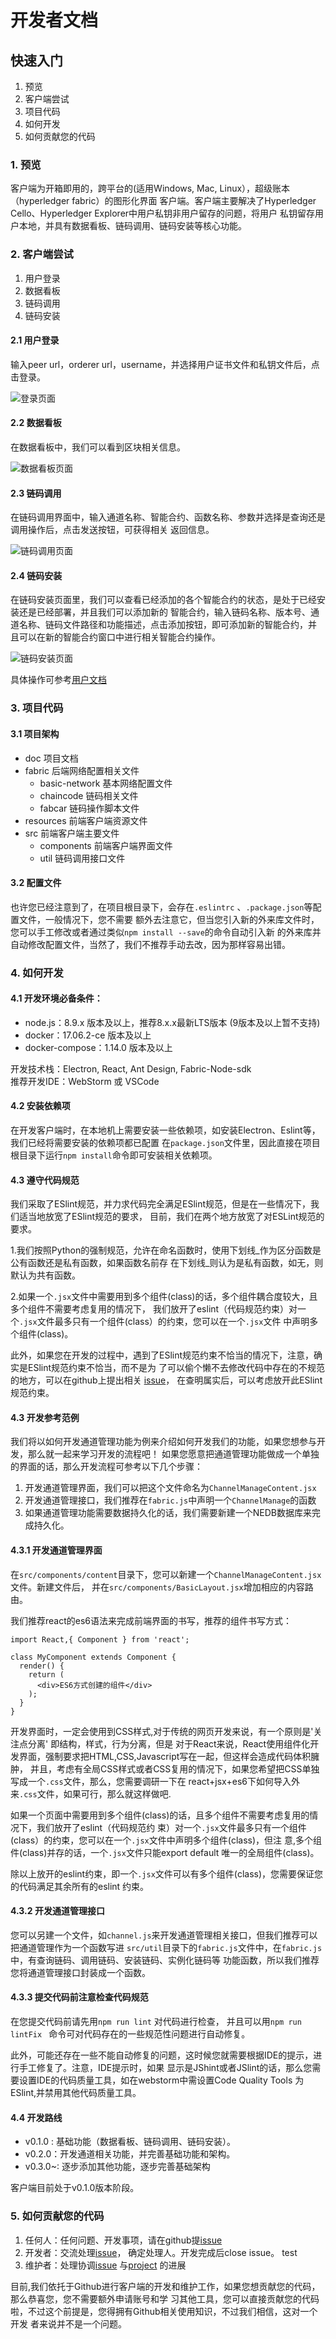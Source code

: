 # 开发者文档
## 快速入门
1. 预览
2. 客户端尝试
3. 项目代码
4. 如何开发
5. 如何贡献您的代码

### 1. 预览
客户端为开箱即用的，跨平台的(适用Windows, Mac, Linux），超级账本（hyperledger fabric）的图形化界面
客户端。客户端主要解决了Hyperledger Cello、Hyperledger Explorer中用户私钥非用户留存的问题，将用户
私钥留存用户本地，并具有数据看板、链码调用、链码安装等核心功能。

### 2. 客户端尝试
1. 用户登录
2. 数据看板
3. 链码调用
4. 链码安装

#### 2.1 用户登录
输入peer url，orderer url，username，并选择用户证书文件和私钥文件后，点击登录。

![登录页面](./img/login.png)
#### 2.2 数据看板
在数据看板中，我们可以看到区块相关信息。

![数据看板页面](./img/datacontent.png)
#### 2.3 链码调用
在链码调用界面中，输入通道名称、智能合约、函数名称、参数并选择是查询还是调用操作后，点击发送按钮，可获得相关
返回信息。

![链码调用页面](./img/ccquery.png)
#### 2.4 链码安装
在链码安装页面里，我们可以查看已经添加的各个智能合约的状态，是处于已经安装还是已经部署，并且我们可以添加新的
智能合约，输入链码名称、版本号、通道名称、链码文件路径和功能描述，点击添加按钮，即可添加新的智能合约，并
且可以在新的智能合约窗口中进行相关智能合约操作。

![链码安装页面](./img/ccinstall.png)

具体操作可参考[用户文档](./user.md)

### 3. 项目代码
#### 3.1 项目架构
- doc   项目文档
- fabric  后端网络配置相关文件
  - basic-network  基本网络配置文件
  - chaincode  链码相关文件
  - fabcar  链码操作脚本文件
- resources 前端客户端资源文件  
- src     前端客户端主要文件
  - components    前端客户端界面文件
  - util 链码调用接口文件

#### 3.2 配置文件

也许您已经注意到了，在项目根目录下，会存在`.eslintrc` 、`.package.json`等配置文件，一般情况下，您不需要
额外去注意它，但当您引入新的外来库文件时，您可以手工修改或者通过类似`npm install --save`的命令自动引入新
的外来库并自动修改配置文件，当然了，我们不推荐手动去改，因为那样容易出错。

### 4. 如何开发

#### 4.1 开发环境必备条件：
* node.js：8.9.x 版本及以上，推荐8.x.x最新LTS版本 (9版本及以上暂不支持)
* docker：17.06.2-ce 版本及以上
* docker-compose：1.14.0 版本及以上

开发技术栈：Electron, React, Ant Design, Fabric-Node-sdk  
推荐开发IDE：WebStorm 或 VSCode

#### 4.2 安装依赖项
在开发客户端时，在本地机上需要安装一些依赖项，如安装Electron、Eslint等，我们已经将需要安装的依赖项都已配置
在`package.json`文件里，因此直接在项目根目录下运行`npm install`命令即可安装相关依赖项。

#### 4.3 遵守代码规范
我们采取了ESlint规范，并力求代码完全满足ESlint规范，但是在一些情况下，我们适当地放宽了ESlint规范的要求，
目前，我们在两个地方放宽了对ESLint规范的要求。

1.我们按照Python的强制规范，允许在命名函数时，使用下划线_作为区分函数是公有函数还是私有函数，如果函数名前存
在下划线_则认为是私有函数，如无，则默认为共有函数。

2.如果一个`.jsx`文件中需要用到多个组件(class)的话，多个组件耦合度较大，且多个组件不需要考虑复用的情况下，
我们放开了eslint（代码规范约束）对一个`.jsx`文件最多只有一个组件(class）的约束，您可以在一个`.jsx`文件
中声明多个组件(class)。

此外，如果您在开发的过程中，遇到了ESlint规范约束不恰当的情况下，注意，确实是ESlint规范约束不恰当，而不是为
了可以偷个懒不去修改代码中存在的不规范的地方，可以在github上提出相关
[issue](https://github.com/blockchain-desktop/hyperledger-fabric-desktop/issues)，
在查明属实后，可以考虑放开此ESlint规范约束。

#### 4.3 开发参考范例
我们将以如何开发通道管理功能为例来介绍如何开发我们的功能，如果您想参与开发，那么就一起来学习开发的流程吧！
如果您愿意把通道管理功能做成一个单独的界面的话，那么开发流程可参考以下几个步骤：

1. 开发通道管理界面，我们可以把这个文件命名为`ChannelManageContent.jsx`
2. 开发通道管理接口，我们推荐在`fabric.js`中声明一个`ChannelManage`的函数
3. 如果通道管理功能需要数据持久化的话，我们需要新建一个NEDB数据库来完成持久化。

#### 4.3.1 开发通道管理界面

在`src/components/content`目录下，您可以新建一个`ChannelManageContent.jsx`文件。新建文件后，
并在`src/components/BasicLayout.jsx`增加相应的内容路由。

我们推荐react的es6语法来完成前端界面的书写，推荐的组件书写方式：

```react
import React,{ Component } from 'react';

class MyComponent extends Component {
  render() {
    return (
      <div>ES6方式创建的组件</div>
    );
  }
}
```
开发界面时，一定会使用到CSS样式,对于传统的网页开发来说，有一个原则是'关注点分离' 即结构，样式，行为分离，但是
对于React来说，React使用组件化开发界面，强制要求把HTML,CSS,Javascript写在一起，但这样会造成代码体积臃肿，
并且，考虑有全局CSS样式或者CSS复用的情况下，如果您希望把CSS单独写成一个`.css`文件，那么，您需要调研一下在
react+jsx+es6下如何导入外来`.css`文件，如果可行，那么就这样做吧.

如果一个页面中需要用到多个组件(class)的话，且多个组件不需要考虑复用的情况下，我们放开了eslint（代码规范约
束）对一个`.jsx`文件最多只有一个组件(class）的约束，您可以在一个`.jsx`文件中声明多个组件(class)，但注
意,多个组件(class)并存的话，一个`.jsx`文件只能export default 唯一的全局组件(class)。

除以上放开的eslint约束，即一个`.jsx`文件可以有多个组件(class)，您需要保证您的代码满足其余所有的eslint
约束。

#### 4.3.2 开发通道管理接口
您可以另建一个文件，如`channel.js`来开发通道管理相关接口，但我们推荐可以把通道管理作为一个函数写进
`src/util`目录下的`fabric.js`文件中，在`fabric.js`中，有查询链码、调用链码、安装链码、实例化链码等
功能函数，所以我们推荐您将通道管理接口封装成一个函数。

#### 4.3.3 提交代码前注意检查代码规范
在您提交代码前请先用`npm run lint` 对代码进行检查，
并且可以用`npm run lintFix ` 命令可对代码存在的一些规范性问题进行自动修复。

此外，可能还存在一些不能自动修复的问题，这时候您就需要根据IDE的提示，进行手工修复了。注意，IDE提示时，如果
显示是JShint或者JSlint的话，那么您需要设置IDE的代码质量工具，如在webstorm中需设置Code Quality Tools
为ESlint,并禁用其他代码质量工具。

#### 4.4 开发路线
* v0.1.0 : 基础功能（数据看板、链码调用、链码安装）。
* v0.2.0：开发通道相关功能，并完善基础功能和架构。
* v0.3.0~: 逐步添加其他功能，逐步完善基础架构

客户端目前处于v0.1.0版本阶段。

### 5. 如何贡献您的代码

1. 任何人：任何问题、开发事项，请在github提[issue](https://github.com/blockchain-desktop/hyperledger-fabric-desktop/issues)
2. 开发者：交流处理[issue](https://github.com/blockchain-desktop/hyperledger-fabric-desktop/issues)，
    确定处理人。开发完成后close issue。 test
3. 维护者：处理协调[issue](https://github.com/blockchain-desktop/hyperledger-fabric-desktop/issues)
    与[project](https://github.com/blockchain-desktop/hyperledger-fabric-desktop/projects)
    的进展

目前,我们依托于Github进行客户端的开发和维护工作，如果您想贡献您的代码，那么恭喜您，您不需要额外申请账号和学
习其他工具，您可以直接贡献您的代码啦，不过这个前提是，您得拥有Github相关使用知识，不过我们相信，这对一个开发
者来说并不是一个问题。
